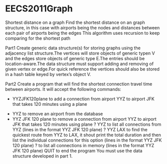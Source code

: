 # EECS2011Graph
Shortest distance on a graph
Find the shortest distance on an graph structure, in this case with airports being the nodes and distances between each pair of airports being the edges
This algorithm uses recursion to keep comparing for the shortest path

Part1
Create generic data structure(s) for storing graphs using the adjacency list structure.The  vertices will
store objects of generic typen V and the edges store objects of generic type E.The entries should be
location-aware.The data structure must support adding and removing of given vertex or edge.For quick
reference the vertices should also be stored in a hash table keyed by vertex’s object V.

Part2
Create a program that will find the shortest connection travel time between airports. It will accept the
following commands:
+ YYZJFK120plane
to add a connection from airport YYZ to airport JFK that takes 120 minutes using a plane
- YYZ
to remove an airport from the database
- YYZ JFK 120 plane
to remove a connection from airport YYZ to airport JFK that takes 120 minutes using plane
? YYZ
to list all connections from YYZ (lines in the format YYZ JFK 120 plane)
? YYZ LAX
to find the quickest route from YYZ to LAX, it shout print the total duration and then list the individual connections for this option (lines in the format YYZ JFK 120 plane)
?
to list all connections in memory (lines in the format YYZ JFK 120 plane)
QUIT
to end the program
You must use the data structure developed in part 1.
